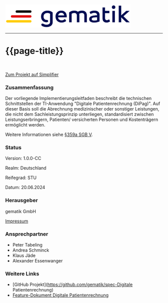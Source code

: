 <img src="https://raw.githubusercontent.com/gematik/spec-ISiK-Basismodul/master-isik-stufe-2/Material/Gematik_Logo_Flag.png" alt="gematik logo" width="400"/>

----

# {{page-title}}

<br>

<a href="https://simplifier.net/DigitalePatientenrechnung/~introduction" class="btn btn-primary">Zum Projekt auf Simplifier</a>


### Zusammenfassung
Der vorliegende Implementierungsleitfaden beschreibt die technischen Schnittstellen der TI-Anwendung "Digitale Patientenrechnung (DiPag)". Auf dieser Basis soll die Abrechnung medizinischer oder sonstiger Leistungen, die nicht dem Sachleistungsprinzip unterliegen, standardisiert zwischen Leistungserbringern, Patienten/
versicherten Personen und Kostenträgern ermöglicht werden.

Weitere Informationen siehe [§359a SGB V](https://www.gesetze-im-internet.de/sgb_5/__359a.html).

### Status

Version: 1.0.0-CC

Realm: Deutschland

Reifegrad: STU <!-- Draft, STU (Standard for Trial Use) oder Normativ--> 

Datum: 20.06.2024

### Herausgeber

gematik GmbH

[Impressum](https://www.gematik.de/impressum/)

### Ansprechpartner
* Peter Tabeling
* Andrea Schminck
* Klaus Jäde
* Alexander Essenwanger

### Weitere Links
<!-- z. B. Beschreibungen des UseCases, Datenmodell, ges. Vorgaben, fachliche Anforderungen, relevante Spezifikationen-->
* [GitHub Projekt](https://github.com/gematik/spec-Digitale Patientenrechnung)
* [Feature-Dokument Digitale Patientenrechnung](https://gemspec.gematik.de/prereleases/Draft_E-Rechnung/)










